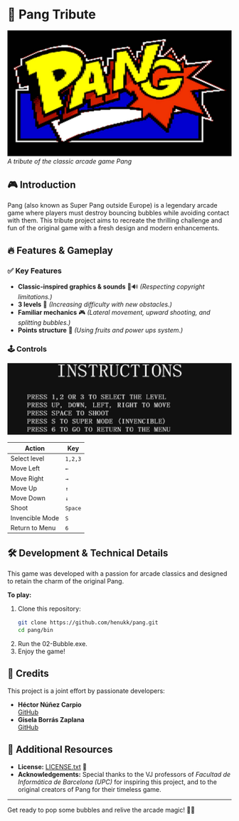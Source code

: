 # 🏹 Pang Tribute
![Pang Tribute Banner](./img/banner.jpg)  
*A tribute of the classic arcade game Pang*

## 🎮 Introduction
Pang (also known as Super Pang outside Europe) is a legendary arcade game where players must destroy bouncing bubbles while avoiding contact with them. This tribute project aims to recreate the thrilling challenge and fun of the original game with a fresh design and modern enhancements.

## 🔥 Features & Gameplay
### ✅ Key Features
- **Classic-inspired graphics & sounds** 🎨🔊 *(Respecting copyright limitations.)*
- **3 levels** 🎯 *(Increasing difficulty with new obstacles.)*
- **Familiar mechanics** 🎮 *(Lateral movement, upward shooting, and splitting bubbles.)*
- **Points structure** 🎈 *(Using fruits and power ups system.)*

### 🕹️ Controls

![Instructions](./img/instructions.png)  

| Action | Key |
|--------|-----|
| Select level | `1,2,3` |
| Move Left | `←` |
| Move Right | `→` |
| Move Up | `↑` |
| Move Down | `↓` |
| Shoot | `Space` |
| Invencible Mode | `S` |
| Return to Menu | `6` |

## 🛠️ Development & Technical Details
This game was developed with a passion for arcade classics and designed to retain the charm of the original Pang.


**To play:**  
1. Clone this repository:
   ```bash
   git clone https://github.com/henukk/pang.git
   cd pang/bin
   ```
2. Run the 02-Bubble.exe.
3. Enjoy the game!

## 👥 Credits
This project is a joint effort by passionate developers:
- **Héctor Núñez Carpio**  
  [GitHub](https://github.com/henukk)
- **Gisela Borrás Zaplana**  
  [GitHub](https://github.com/giselabz)

## 📖 Additional Resources
- **License:** [LICENSE.txt](./LICENSE.txt) 📜
- **Acknowledgements:** Special thanks to the VJ professors of *Facultad de Informática de Barcelona (UPC)* for inspiring this project, and to the original creators of Pang for their timeless game.

---
Get ready to pop some bubbles and relive the arcade magic! 🎈🎯

